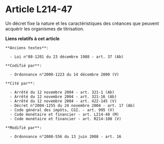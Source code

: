 # Article L214-47

Un décret fixe la nature et les caractéristiques des créances que peuvent acquérir les organismes de titrisation.

**Liens relatifs à cet article**

	**Anciens textes**:

	  - Loi n°88-1201 du 23 décembre 1988 - art. 37 (Ab)

	**Codifié par**:

	  - Ordonnance n°2000-1223 du 14 décembre 2000 (V)

	**Cité par**:

	  - Arrêté du 12 novembre 2004 - art. 321-1 (Ab)
	  - Arrêté du 12 novembre 2004 - art. 321-16 (Ab)
	  - Arrêté du 12 novembre 2004 - art. 422-145 (V)
	  - Décret n°2004-1255 du 24 novembre 2004 - art. 17 (Ab)
	  - Code général des impôts, CGI. - art. 995 (V)
	  - Code monétaire et financier - art. L214-48 (M)
	  - Code monétaire et financier - art. R214-108 (V)

	**Modifié par**:

	  - Ordonnance n°2008-556 du 13 juin 2008 - art. 16
